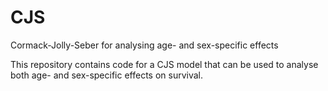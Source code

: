 # CJS
Cormack-Jolly-Seber for analysing age- and sex-specific effects

This repository contains code for a CJS model that can be used to analyse both age- and sex-specific effects on survival.

